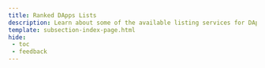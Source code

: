 ```yaml
---
title: Ranked DApps Lists
description: Learn about some of the available listing services for DApps on Moonbeam and Moonriver, and how to list your own DApp to these services.
template: subsection-index-page.html
hide: 
 - toc
 - feedback
---
```

